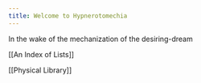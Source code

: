 ```yaml
---
title: Welcome to Hypnerotomechia
---
```

In the wake of the mechanization of the desiring-dream

[[An Index of Lists]]

[[Physical Library]]
